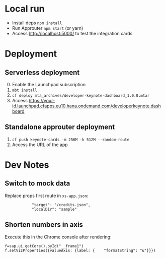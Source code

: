 # Local run

- Install deps `npm install` 
- Run Approuter `npm start` (or yarn)
- Access <http://localhost:5000/> to test the integration cards

# Deployment

## Serverless deployment

0. Enable the Launchpad subscription
1. `mbt install`
2. `cf deploy mta_archives/developer-keynote-dashboard_1.0.0.mtar`
3.  Access <https://your-id.launchpad.cfapps.eu10.hana.ondemand.com/developerkeynote.dashboard>


## Standalone approuter deployment

1. `cf push keynote-cards -m 256M -k 512M --random-route` 
2. Access the URL of the app


# Dev Notes

## Switch to mock data

Replace props first route in `xs-app.json`:

```
			"target": "/credits.json",
			"localDir": "sample"
```

## Shorten numbers in axis

Execute this in the Chrome console after rendering:

```
f=sap.ui.getCore().byId("__frame1")
f.setVizProperties({valueAxis: {label: {	"formatString": "u"}}})
```

